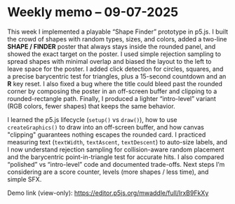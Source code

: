 # Weekly memo – 09-07-2025

This week I implemented a playable “Shape Finder” prototype in p5.js. I built the crowd of shapes with random types, sizes, and colors, added a two-line **SHAPE / FINDER** poster that always stays inside the
rounded panel, and showed the exact target on the poster. I used simple rejection sampling to spread shapes with minimal overlap and biased the layout to the left to leave space for the poster.
I added click detection for circles, squares, and a precise barycentric test for triangles, plus a 15-second countdown and an **R** key reset. I also fixed a bug where the title could bleed past 
the rounded corner by composing the poster in an off-screen buffer and clipping to a rounded-rectangle path. Finally, I produced a lighter “intro-level” variant (RGB colors, fewer shapes) that keeps the 
same behavior.

I learned the p5.js lifecycle (`setup()` vs `draw()`), how to use `createGraphics()` to draw into an off-screen buffer, and how canvas "clipping" guarantees nothing escapes the rounded card.
I practiced measuring text (`textWidth`, `textAscent`, `textDescent`) to auto-size labels, and I now understand rejection sampling for collision-aware random placement and the barycentric point-in-triangle test 
for accurate hits. I also compared “polished” vs “intro-level” code and documented trade-offs. Next steps I’m considering are a score counter, levels (more shapes / less time), and simple SFX.


Demo link (view-only): https://editor.p5js.org/mwaddle/full/lrxB9FkXy

